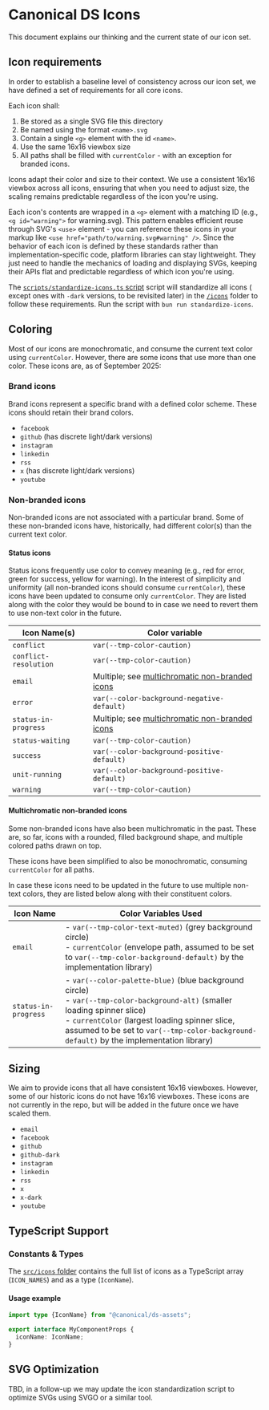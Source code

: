 # Canonical DS Icons

This document explains our thinking and the current state of our icon set.

## Icon requirements
In order to establish a baseline level of consistency across our icon set, we have defined a set of requirements
for all core icons.

Each icon shall:

1. Be stored as a single SVG file this directory
2. Be named using the format `<name>.svg`
3. Contain a single `<g>` element with the id `<name>`.
4. Use the same 16x16 viewbox size
5. All paths shall be filled with `currentColor` - with an exception for branded icons.

Icons adapt their color and size to their context. We use a consistent 16x16 viewbox across all icons, ensuring that when you need to adjust size, the scaling remains predictable regardless of the icon you're using.

Each icon's contents are wrapped in a `<g>` element with a matching ID (e.g., `<g id="warning">` for warning.svg). This pattern enables efficient reuse through SVG's `<use>` element - you can reference these icons in your markup like `<use href="path/to/warning.svg#warning" />`. Since the behavior of each icon is defined by these standards rather than implementation-specific code, platform libraries can stay lightweight. They just need to handle the mechanics of loading and displaying SVGs, keeping their APIs flat and predictable regardless of which icon you're using.

The [`scripts/standardize-icons.ts` script](../scripts/standardize-icons.ts) script will standardize all icons (
except ones with `-dark` versions, to be revisited later) in the [`/icons`](../icons) folder to follow these
requirements.
Run the script with `bun run standardize-icons`.

## Coloring

Most of our icons are monochromatic, and consume the current text color using `currentColor`.
However, there are some icons that use more than one color. These icons are, as of September 2025:

### Brand icons

Brand icons represent a specific brand with a defined color scheme. These icons should retain their brand colors.

* `facebook`
* `github` (has discrete light/dark versions)
* `instagram`
* `linkedin`
* `rss`
* `x` (has discrete light/dark versions)
* `youtube`

### Non-branded icons

Non-branded icons are not associated with a particular brand.
Some of these non-branded icons have, historically, had different color(s) than the current text color.

#### Status icons

Status icons frequently use color to convey meaning (e.g.,  red for error, green for success, yellow for warning).
In the interest of simplicity and uniformity (all non-branded icons should consume `currentColor`), these icons
have been updated to consume only `currentColor`.
They are listed along with the color they would be bound to in case we need to revert them to use non-text color in the future.

| Icon Name(s)          | Color variable                                                                      |
|-----------------------|-------------------------------------------------------------------------------------|
| `conflict`            | `var(--tmp-color-caution)`                                                          |
| `conflict-resolution` | `var(--tmp-color-caution)`                                                          |
| `email`               | Multiple; see [multichromatic non-branded icons](#multichromatic-non-branded-icons) |
| `error`               | `var(--color-background-negative-default)`                                          |
| `status-in-progress`  | Multiple; see [multichromatic non-branded icons](#multichromatic-non-branded-icons) |
| `status-waiting`      | `var(--tmp-color-caution)`                                                          |
| `success`             | `var(--color-background-positive-default)`                                          |
| `unit-running`        | `var(--color-background-positive-default)`                                          |
| `warning`             | `var(--tmp-color-caution)`                                                          |

#### Multichromatic non-branded icons
Some non-branded icons have also been multichromatic in the past.
These are, so far, icons with a rounded, filled background shape, and multiple colored paths drawn on top.

These icons have been simplified to also be monochromatic, consuming `currentColor` for all paths.

In case these icons need to be updated in the future to use multiple non-text colors,
they are listed below along with their constituent colors.

| Icon Name            | Color Variables Used                                                                                                                                                                                                                                                        |
|----------------------|-----------------------------------------------------------------------------------------------------------------------------------------------------------------------------------------------------------------------------------------------------------------------------|
| `email`              | - `var(--tmp-color-text-muted)` (grey background circle)<br>- `currentColor` (envelope path, assumed to be set to `var(--tmp-color-background-default)` by the implementation library)                                                                                      |
| `status-in-progress` | - `var(--color-palette-blue)` (blue background circle)<br>- `var(--tmp-color-background-alt)` (smaller loading spinner slice)<br>- `currentColor` (largest loading spinner slice, assumed to be set to `var(--tmp-color-background-default)` by the implementation library) |

## Sizing

We aim to provide icons that all have consistent 16x16 viewboxes. However, some of our historic icons do not have 16x16
viewboxes. These icons are not currently in the repo, but will be added in the future once we have scaled them.

- `email`
- `facebook`
- `github`
- `github-dark`
- `instagram`
- `linkedin`
- `rss`
- `x`
- `x-dark`
- `youtube`

## TypeScript Support

### Constants & Types

The [`src/icons` folder](../src/icons) contains the full list of icons as a TypeScript array (`ICON_NAMES`) and as a
type (`IconName`).

#### Usage example

```ts
import type {IconName} from "@canonical/ds-assets";

export interface MyComponentProps {
  iconName: IconName;
}
```

## SVG Optimization

TBD, in a follow-up we may update the icon standardization script to optimize SVGs using SVGO or a similar tool.